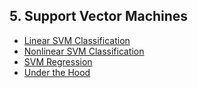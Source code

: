 ## 5. Support Vector Machines
- [Linear SVM Classification](./linear_svm_classification.ipynb)
- [Nonlinear SVM Classification](./nonlinear_svm_classification.ipynb)
- [SVM Regression](./svm_regression.ipynb)
- [Under the Hood](./under_the_hood.ipynb)